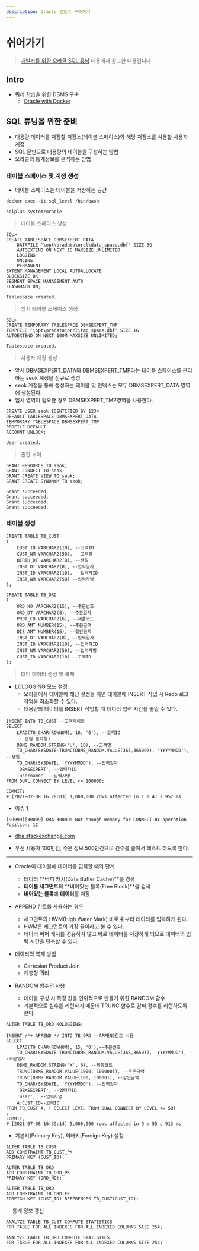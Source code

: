 ```yaml
---
description: Oracle 인프라 구축하기
---
```


# 쉬어가기

> [개발자를 위한 오라클 SQL 튜닝](https://www.hanbit.co.kr/store/books/look.php?p_code=E9267570814) 내용에서 참고한 내용입니다.

## Intro

- 쿼리 학습을 위한 DBMS 구축
	- [Oracle with Docker](/docker/database/oracle_container.md)
	
## SQL 튜닝을 위한 준비

- 대용량 데이터를 저장할 저장소(테이블 스페이스)와 해당 저장소를 사용할 사용자 계정
- SQL 문만으로 대용량의 테이블을 구성하는 방법
- 오라클의 통계정보를 분석하는 방법

### 테이블 스페이스 및 계정 생성

- 테이블 스페이스는 테이블을 저장하는 공간

```shell
docker exec -it sql_level /bin/bash
```

```shell
sqlplus system/oracle
```
> 테이블 스페이스 생성

```shell
SQL> 
CREATE TABLESPACE DBMSEXPERT_DATA
    DATAFILE '\opt\oradata\orcl\data_space.dbf' SIZE 8G
    AUTOEXTEND ON NEXT 1G MAXSIZE UNLIMITED
    LOGGING
    ONLINE
    PERMANENT
EXTENT MANAGEMENT LOCAL AUTOALLOCATE
BLOCKSIZE 8K
SEGMENT SPACE MANAGEMENT AUTO
FLASHBACK ON;

Tablespace created.
```

> 임시 테이블 스페이스 생성

```shell
SQL> 
CREATE TEMPORARY TABLESPACE DBMSEXPERT_TMP
TEMPFILE '\opt\oradata\orcl\tmp_space.dbf' SIZE 1G
AUTOEXTEND ON NEXT 100M MAXSIZE UNLIMITED;

Tablespace created.
```

> 사용자 계정 생성

- 앞서 DBMSEXPERT_DATA와 DBMSEXPERT_TMP라는 테이블 스페이스를 관리하는 seok 계정을 신규로 생성
- seok 계정을 통해 생성하는 테이블 및 인덱스는 모두 DBMSEXPERT_DATA 영역에 생성된다.
- 임시 영역이 필요한 경우 DBMSEXPERT_TMP영역을 사용한다.

```shell
CREATE USER seok IDENTIFIED BY 1234
DEFAULT TABLESPACE DBMSEXPERT_DATA
TEMPORARY TABLESPACE DBMSEXPERT_TMP
PROFILE DEFAULT
ACCOUNT UNLOCK;

User created.
```

> 권한 부여

```shell
GRANT RESOURCE TO seok;
GRANT CONNECT TO seok;
GRANT CREATE VIEW TO seok;
GRANT CREATE SYNONYM TO seok;

Grant succeeded.
Grant succeeded.
Grant succeeded.
Grant succeeded.
```

### 테이블 생성 

```shell
CREATE TABLE TB_CUST 
(
    CUST_ID VARCHAR2(10), --고객ID
    CUST_NM VARCHAR2(50), --고객명
    BIRTH_DT VARCHAR2(8), --생일
    INST_DT VARCHAR2(8), --입력일자
    INST_ID VARCHAR2(10), --입력자ID
    INST_NM VARCHAR2(50) --입력자명
);

CREATE TABLE TB_ORD
(
    ORD_NO VARCHAR2(15), --주문번호
    ORD_DT VARCHAR2(8), --주문일자
    PRDT_CD VARCHAR2(6), --제품코드
    ORD_AMT NUMBER(15), --주문금액
    DIS_AMT NUMBER(15), --할인금액
    INST_DT VARCHAR2(8), --입력일자
    INST_ID VARCHAR2(10), --입력자ID
    INST_NM VARCHAR2(50), --입력자명
    CUST_ID VARCHAR2(10) --고객ID
);
```

> 더미 데이터 생성 및 복제

- LOLOGGING 모드 설정
	- 오라클에서 테이블에 해당 설정을 하면 테이블에 INSERT 작업 시 Redo 로그 작업을 최소화할 수 있다.
	- 대용량의 데이터를 INSERT 작업할 때 데이터 입력 시간을 줄일 수 있다.

```shell
INSERT INTO TB_CUST --고객테이블
SELECT
    LPAD(TO_CHAR(ROWNUM), 10, '0'), --고객ID
    -- 랜덤 문자열ㅣ.
    DBMS_RANDOM.STRING('U', 10), --고객명
    TO_CHAR(SYSDATE-TRUNC(DBMS_RANDOM.VALUE(365,36500)), 'YYYYMMDD'), --생일
    TO_CHAR(SYSDATE, 'YYYYMMDD'), --입력일자
    'DBMSEXPERT', --입력자ID
    'username'  --입력자명
FROM DUAL CONNECT BY LEVEL <= 100000;

COMMIT;
# [2021-07-08 16:28:03] 1,000,000 rows affected in 1 m 41 s 957 ms
```

- 이슈 1

```shell
[99999][30009] ORA-30009: Not enough memory for CONNECT BY operation Position: 12
```

- [dba.stackexchange.com](https://dba.stackexchange.com/questions/58917/ora-30009-not-enough-memory-for-connect-by-operation)

- 우선 사용자 100만건, 주문 정보 500만건으로 건수를 줄여서 테스트 하도록 한다.

---

- Oracle이 테이블에 데이터를 입력할 때의 단계
	- 데이터 **버퍼 캐시(Data Buffer Cache)**를 경유
	- **테이블 세그먼트**의 **비어있는 블록(Free Block)**을 검색
	- **비어있는 블록**에 **데이터**를 저장

- APPEND 힌트를 사용하는 경우
	- 세그먼트의 HWM(High Water Mark) 바로 뒤부터 데이터를 입력하게 된다.
	- HWM은 세그먼트의 가장 끝이라고 볼 수 있다.
	- 데이터 버퍼 캐시를 경유하지 않고 바로 데이터를 저장하게 되므로 데이터의 입력 시간을 단축할 수 있다.

- 데이터의 복제 방법
	- Cartesian Product Join
	- 계층형 쿼리
	
- RANDOM 함수의 사용
	- 테이블 구성 시 특정 값을 인위적으로 만들기 위한 RANDOM 함수
	- 기본적으로 실수를 리턴하기 때문에 TRUNC 함수로 감싸 정수를 리턴하도록 한다.
	
```shell
ALTER TABLE TB_ORD NOLOGGING; 

INSERT /*+ APPEND */ INTO TB_ORD --APPEND힌트 사용
SELECT
    LPAD(TO_CHAR(ROWNUM), 15, '0'),--주문번호
    TO_CHAR(SYSDATE-TRUNC(DBMS_RANDOM.VALUE(365,3650)), 'YYYYMMDD'), --주문일자
    DBMS_RANDOM.STRING('X', 6), --제품코드
    TRUNC(DBMS_RANDOM.VALUE(1000, 100000)), --주문금액
    TRUNC(DBMS_RANDOM.VALUE(100, 10000)), --할인금액
    TO_CHAR(SYSDATE, 'YYYYMMDD'), --입력일자
    'DBMSEXPERT', --입력자ID
    'user',  --입력자명
    A.CUST_ID--고객ID
FROM TB_CUST A, ( SELECT LEVEL FROM DUAL CONNECT BY LEVEL <= 50)
;
COMMIT;
# [2021-07-08 16:39:14] 5,000,000 rows affected in 9 m 55 s 913 ms
```

- 기본키(Primary Key), 외래키(Foreign Key) 설정

```shell
ALTER TABLE TB_CUST
ADD CONSTRAINT TB_CUST_PK 
PRIMARY KEY (CUST_ID);

ALTER TABLE TB_ORD
ADD CONSTRAINT TB_ORD_PK
PRIMARY KEY (ORD_NO);

ALTER TABLE TB_ORD
ADD CONSTRAINT TB_ORD_FK
FOREIGN KEY (CUST_ID) REFERENCES TB_CUST(CUST_ID);
```

-- 통계 정보 갱신

```shell
ANALYZE TABLE TB_CUST COMPUTE STATISTICS
FOR TABLE FOR ALL INDEXES FOR ALL INDEXED COLUMNS SIZE 254;

ANALYZE TABLE TB_ORD COMPUTE STATISTICS
FOR TABLE FOR ALL INDEXES FOR ALL INDEXED COLUMNS SIZE 254;
```
